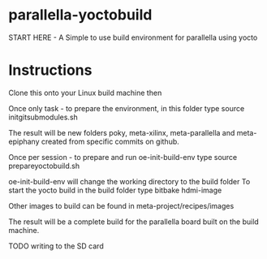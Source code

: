 parallella-yoctobuild
=====================

START HERE - A Simple to use build environment for parallella using yocto

Instructions
============

Clone this onto your Linux build machine then

Once only task - to prepare the environment, in this folder type
   source initgitsubmodules.sh

The result will be new folders poky, meta-xilinx, meta-parallella
and meta-epiphany created from specific commits on github.

Once per session - to prepare and run oe-init-build-env type
   source prepareyoctobuild.sh

oe-init-build-env will change the working directory to the build folder
To start the yocto build in the build folder type
   bitbake hdmi-image

Other images to build can be found in meta-project/recipes/images

The result will be a complete build for the parallella board built on
the build machine.

TODO writing to the SD card
